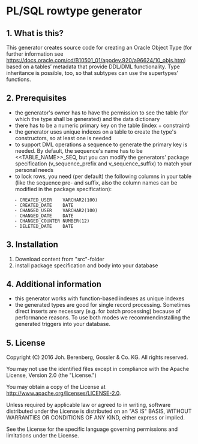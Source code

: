 
# PL/SQL rowtype generator
 
 
## <a name="whatisthis"></a> 1. What is this?
 
This generator creates source code for creating an Oracle Object Type (for further information see https://docs.oracle.com/cd/B10501_01/appdev.920/a96624/10_objs.htm) based on a tables’ metadata that provide DDL/DML functionality. Type inheritance is possible, too, so that subtypes can use the supertypes’ functions.
 
 
## <a name="prerequisites"></a> 2. Prerequisites
 
- the generator's owner has to have the permission to see the table (for which the type shall be generated) and the data dictionary
- there has to be a numeric primary key on the table (index + constraint)
- the generator uses unique indexes on a table to create the type's constructors, so at least one is needed
- to support DML operations a sequence to generate the primary key is needed. By default, the sequence's name has to be <<TABLE_NAME>>_SEQ, but you can modify the generators' package specification (v_sequence_prefix  and v_sequence_suffix) to match your personal needs
- to lock rows, you need (per default) the following columns in your table (like the sequence pre- and suffix, also the column names can be modified in the package specification):

```
   - CREATED_USER    VARCHAR2(100)
   - CREATED_DATE    DATE
   - CHANGED_USER    VARCHAR2(100)
   - CHANGED_DATE    DATE
   - CHANGED_COUNTER NUMBER(12)
   - DELETED_DATE    DATE
```
 
## <a name="installation"></a> 3. Installation
 
1. Download content from "src"-folder
2. install package specification and body into your database
 
 
## <a name="additionalinformation"></a> 4. Additional information
 
- this generator works with function-based indexes as unique indexes
- the generated types are good for single record processing. Sometimes direct inserts are necessary (e.g. for batch processing) because of performance reasons. To use both modes we recommendinstalling the generated triggers into your database.
 
 
## <a name="license"></a> 5. License
 
Copyright (C) 2016 Joh. Berenberg, Gossler & Co. KG. All rights reserved.
 
You may not use the identified files except in compliance with the Apache License, Version 2.0 (the "License.")
 
You may obtain a copy of the License at http://www.apache.org/licenses/LICENSE-2.0.
 
Unless required by applicable law or agreed to in writing, software distributed under the License is distributed on an "AS IS" BASIS, WITHOUT WARRANTIES OR CONDITIONS OF ANY KIND, either express or implied.
 
See the License for the specific language governing permissions and limitations under the License.
